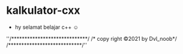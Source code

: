 # kalkulator-cxx

- hy selamat belajar c++ ☺

''/*****************************/
/*   copy right ©2021 by Dvl_noob*/
/****************************/''
